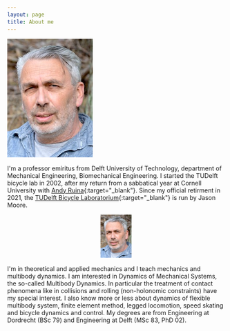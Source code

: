 ```yaml
---
layout: page
title: About me
---
```



![Arend L. Schwab](../../assets/images/figures/ArendSchwabPortraitFoto.jpg)

I'm a professor emiritus from Delft University of Technology, department of Mechanical Engineering, Biomechanical Engineering. I started the TUDelft bicycle lab in 2002, after my return from a sabbatical year at Cornell University with [Andy Ruina](http://ruina.tam.cornell.edu/){:target="_blank"}. Since my official retirment in 2021, the [TUDelft Bicycle Laboratorium](https://mechmotum.github.io/){:target="_blank"} is run by Jason Moore.

<!--- <html><img = "../../assets/images/figures/ArendSchwabPortraitFoto.jpg"></html> --->

<div align="center">
  <img src="../../assets/images/figures/ArendSchwabPortraitFoto.jpg" height="100" />
</div>

I'm in  theoretical and applied mechanics and I teach mechanics and multibody dynamics. I am interested in Dynamics of Mechanical Systems, the so-called Multibody Dynamics. In particular the treatment of contact phenomena like in collisions and rolling (non-holonomic constraints) have my special interest. I also know more or less about dynamics of flexible multibody system, finite element method, legged locomotion, speed skating and bicycle dynamics and control. My degrees are from Engineering at Dordrecht (BSc 79) and Engineering at Delft (MSc 83, PhD 02).